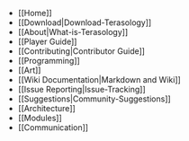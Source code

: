 - [[Home]]
 - [[Download|Download-Terasology]]
 - [[About|What-is-Terasology]]
- [[Player Guide]]
- [[Contributing|Contributor Guide]]
 - [[Programming]]
 - [[Art]]
 - [[Wiki Documentation|Markdown and Wiki]]
 - [[Issue Reporting|Issue-Tracking]]
 - [[Suggestions|Community-Suggestions]]
- [[Architecture]]
- [[Modules]]
- [[Communication]]